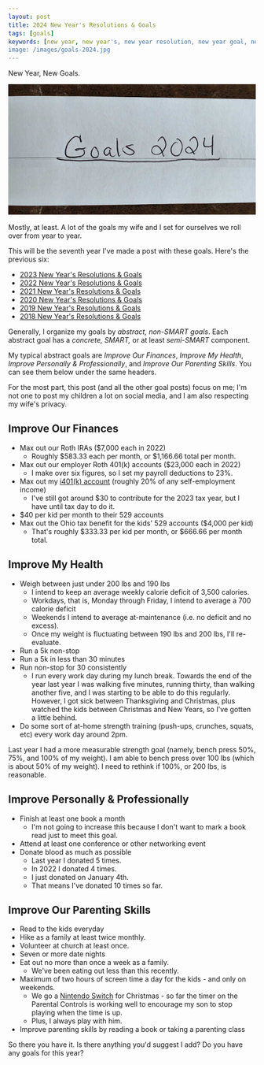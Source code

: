 ```yaml
---
layout: post
title: 2024 New Year's Resolutions & Goals
tags: [goals]
keywords: [new year, new year's, new year resolution, new year goal, new year's resolution, new year's goal, new year resolutions, new year goals, new year's resolutions, new year's goals, resolution, resolutions, goal, goals]
image: /images/goals-2024.jpg
---
```


New Year, New Goals.

![Goals 2024](/images/goals-2024.jpg)

Mostly, at least. A lot of the goals my wife and I set for ourselves we roll over from year to year.

This will be the seventh year I've made a post with these goals. Here's the previous six:

* [2023 New Year's Resolutions & Goals](https://www.joehxblog.com/2023-new-years-resolutions-goals/)
* [2022 New Year's Resolutions & Goals](https://www.joehxblog.com/2022-new-years-resolutions-goals/)
* [2021 New Year's Resolutions & Goals](https://www.joehxblog.com/2021-new-years-resolutions-goals/)
* [2020 New Year's Resolutions & Goals](https://www.joehxblog.com/2020-new-years-resolutions-goals/)
* [2019 New Year's Resolutions & Goals](https://www.joehxblog.com/2019-new-years-resolutions-goals/)
* [2018 New Year's Resolutions & Goals](https://www.joehxblog.com/2018-new-years-resolutions-goals/)

Generally, I organize my goals by *abstract, non-SMART goals*. Each abstract goal has a *concrete, SMART,* or at least *semi-SMART* component.

My typical abstract goals are *Improve Our Finances*, *Improve My Health*, *Improve Personally & Professionally*, and *Improve Our Parenting Skills*. You can see them below under the same headers.

For the most part, this post (and all the other goal posts) focus on me; I'm not one to post my children a lot on social media, and I am also respecting my wife's privacy.

## Improve Our Finances

* Max out our Roth IRAs ($7,000 each in 2022)
  * Roughly $583.33 each per month, or $1,166.66 total per month.
* Max out our employer Roth 401(k) accounts ($23,000 each in 2022)
  * I make over six figures, so I set my payroll deductions to 23%.
* Max out my [i401(k) account](https://www.joehxblog.com/i-opened-a-vanguard-individual-401k/) (roughly 20% of any self-employment income)
  * I've still got around $30 to contribute for the 2023 tax year, but I have until tax day to do it.
* $40 per kid per month to their 529 accounts
* Max out the Ohio tax benefit for the kids' 529 accounts ($4,000 per kid)
  * That's roughly $333.33 per kid per month, or $666.66 per month total.

## Improve My Health

* Weigh between just under 200 lbs and 190 lbs
  * I intend to keep an average weekly calorie deficit of 3,500 calories.
  * Workdays, that is, Monday through Friday, I intend to average a 700 calorie deficit
  * Weekends I intend to average at-maintenance (i.e. no deficit and no excess).
  * Once my weight is fluctuating between 190 lbs and 200 lbs, I'll re-evaluate.
* Run a 5k non-stop
* Run a 5k in less than 30 minutes
* Run non-stop for 30 consistently
  * I run every work day during my lunch break. Towards the end of the year last year I was walking five minutes, running thirty, than walking another five, and I was starting to be able to do this regularly. However, I got sick between Thanksgiving and Christmas, plus watched the kids between Christmas and New Years, so I've gotten a little behind.
* Do some sort of at-home strength training (push-ups, crunches, squats, etc) every work day around 2pm.

Last year I had a more measurable strength goal (namely, bench press 50%, 75%, and 100% of my weight). I am able to bench press over 100 lbs (which is about 50% of my weight). I need to rethink if 100%, or 200 lbs, is reasonable.

## Improve Personally & Professionally

* Finish at least one book a month
  * I'm not going to increase this because I don't want to mark a book read just to meet this goal.
* Attend at least one conference or other networking event
* Donate blood as much as possible
  * Last year I donated 5 times.
  * In 2022 I donated 4 times.
  * I just donated on January 4th.
  * That means I've donated 10 times so far.

## Improve Our Parenting Skills

* Read to the kids everyday
* Hike as a family at least twice monthly.
* Volunteer at church at least once.
* Seven or more date nights
* Eat out no more than once a week as a family.
  * We've been eating out less than this recently.
* Maximum of two hours of screen time a day for the kids - and only on weekends.
  * We go a [Nintendo Switch](https://www.amazon.com/dp/B0CHBN8QD9?tag=hendrixjoseph-20) for Christmas - so far the timer on the Parental Controls is working well to encourage my son to stop playing when the time is up.
  * Plus, I always play with him.
* Improve parenting skills by reading a book or taking a parenting class

So there you have it. Is there anything you'd suggest I add? Do you have any goals for this year?
